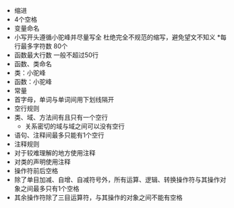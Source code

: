 * 缩进
 * 4个空格
* 变量命名
* 小写开头遵循小驼峰并尽量写全 杜绝完全不规范的缩写，避免望文不知义
 *每行最多字符数 80个
* 函数最大行数 一般不超过50行
* 函数、类命名
 * 类：小驼峰
 * 函数：小驼峰
* 常量
 * 首字母，单词与单词间用下划线隔开
* 空行规则
 * 类、域、方法间有且只有一个空行
   * 关系密切的域与域之间可以没有空行
 * 语句、注释间最多只能有1个空行
* 注释规则
 * 对于较难理解的地方使用注释
 * 对类的声明使用注释
* 操作符前后空格
 * 除了单目加减、自增、自减符号外，所有运算、逻辑、转换操作符与其操作对象之间最多只有1个空格
 * 其余操作符除了三目运算符，与其操作的对象之间不能有空格
